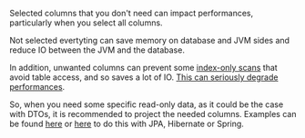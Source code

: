 Selected columns that you don't need can impact performances, particularly when you select all columns.<br>

Not selected evertyting can save memory on database and JVM sides and reduce IO between the JVM and the database.

In addition, unwanted columns can prevent some [index-only scans](https://use-the-index-luke.com/sql/clustering/index-only-scan-covering-index) that avoid table access, and so saves a lot of IO. [This can seriously degrade performances](https://use-the-index-luke.com/blog/2013-08/its-not-about-the-star-stupid).<br>

So, when you need some specific read-only data, as it could be the case with DTOs, it is recommended to project the needed columns. Examples can be found [here](https://vladmihalcea.com/the-best-way-to-map-a-projection-query-to-a-dto-with-jpa-and-hibernate/) or [here](https://github.com/AnghelLeonard/Hibernate-SpringBoot) to do this with JPA, Hibernate or Spring.